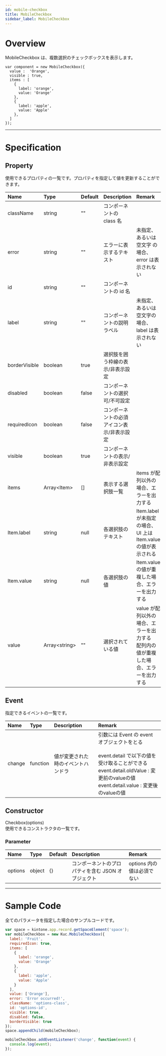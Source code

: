 ```yaml
---
id: mobile-checkbox
title: MobileCheckbox
sidebar_label: MobileCheckbox
---
```


# Overview

MobileCheckbox は、複数選択のチェックボックスを表示します。

```KUCComponentRenderer {"id":"_render"}
var component = new MobileCheckbox({
  value :  'Orange',
  visible : true,
  items : [
    { 
      label: 'orange',
      value: 'Orange' 
    },
    { 
      label: 'apple',
      value: 'Apple' 
    },
  ]
});
```

---

# Specification

## Property

使用できるプロパティの一覧です。プロパティを指定して値を更新することができます。

| Name | Type | Default | Description | Remark |
| :--- | :--- | :--- | :--- | :--- |
| className | string | "" | コンポーネントの class 名 ||
| error | string | "" | エラーに表示するテキスト | 未指定、あるいは空文字 の場合、error は表示されない |
| id | string | "" | コンポーネントの id 名 ||
| label | string | "" | コンポーネントの説明ラベル | 未指定、あるいは空文字の場合、label は表示されない |
| borderVisible | boolean | true | 選択肢を囲う枠線の表示/非表示設定 ||
| disabled | boolean | false | コンポーネントの選択可/不可設定 ||
| requiredIcon | boolean | false | コンポーネントの必須アイコン表示/非表示設定 ||
| visible | boolean | true | コンポーネントの表示/非表示設定 ||
| items | Array\<Item\> | [] | 表示する選択肢一覧 | items が配列以外の場合、エラーを出力する |
| Item.label | string | null | 各選択肢のテキスト | Item.label が未指定の場合、UI 上は Item.value の値が表示される |
| Item.value | string | null | 各選択肢の値 | Item.value の値が重複した場合、エラーを出力する |
| value | Array\<string\> | "" | 選択されている値 | value が配列以外の場合、エラーを出力する<br>配列内の値が重複した場合、エラーを出力する |

## Event

指定できるイベントの一覧です。

| Name | Type | Description | Remark |
| :--- | :--- | :--- | :--- |
| change | function | 値が変更された時のイベントハンドラ | 引数には Event の event オブジェクトをとる<br><br>event.detail で以下の値を受け取ることができる<br>event.detail.oldValue : 変更前のvalueの値<br>event.detail.value : 変更後のvalueの値 |

## Constructor

Checkbox(options)  
使用できるコンストラクタの一覧です。

### Parameter

| Name | Type | Default | Description | Remark |
| :--- | :--- | :--- | :--- | :--- |
| options | object | {} | コンポーネントのプロパティを含む JSON オブジェクト | options 内の値は必須でない |

---

# Sample Code

全てのパラメータを指定した場合のサンプルコードです。

```javascript
var space = kintone.app.record.getSpaceElement('space');
var mobileCheckbox = new Kuc.MobileCheckbox({
  label: 'Fruit',
  requiredIcon: true,
  items: [
    { 
      label: 'orange',
      value: 'Orange' 
    },
    { 
      label: 'apple',
      value: 'Apple' 
    }
  ],
  value: ['Orange'],
  error: 'Error occurred!',
  className: 'options-class',
  id: 'options-id',
  visible: true,
  disabled: false,
  borderVisible: true
});
space.appendChild(mobileCheckbox);

mobileCheckbox.addEventListener('change', function(event) {
  console.log(event);
});
```

